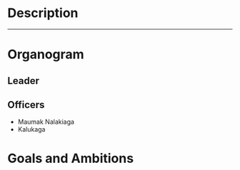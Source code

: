 # Description

---
# Organogram
## Leader
## Officers
- Maumak Nalakiaga
- Kalukaga
# Goals and Ambitions
